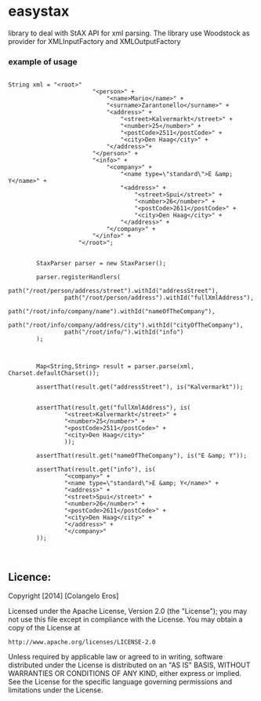 easystax
========

library to deal with StAX API for xml parsing. The library use Woodstock as provider for XMLInputFactory and XMLOutputFactory


### example of usage

<pre>
<code>
String xml = "&lt;root&gt;" 
                        "&lt;person&gt;" +
                            "&lt;name&gt;Mario&lt;/name&gt;" +
                            "&lt;surname&gt;Zarantonello&lt;/surname&gt;" +
                            "&lt;address&gt;" +
                                "&lt;street&gt;Kalvermarkt&lt;/street&gt;" +
                                "&lt;number&gt;25&lt;/number&gt;" +
                                "&lt;postCode&gt;2511&lt;/postCode&gt;" +
                                "&lt;city&gt;Den Haag&lt;/city&gt;" +
                            "&lt;/address&gt;"+
                        "&lt;/person&gt;" +
                        "&lt;info&gt;" +
                            "&lt;company&gt;" +
                                "&lt;name type=\"standard\"&gt;E &amp;amp; Y&lt;/name&gt;" +
                                "&lt;address&gt;" +
                                    "&lt;street&gt;Spui&lt;/street&gt;" +
                                    "&lt;number&gt;26&lt;/number&gt;" +
                                    "&lt;postCode&gt;2611&lt;/postCode&gt;" +
                                    "&lt;city&gt;Den Haag&lt;/city&gt;" +
                                "&lt;/address&gt;" +
                            "&lt;/company&gt;" +
                        "&lt;/info&gt;" +
                    "&lt;/root&gt;";


        StaxParser parser = new StaxParser();

        parser.registerHandlers(
                path("/root/person/address/street").withId("addressStreet"),
                path("/root/person/address").withId("fullXmlAddress"),
                path("/root/info/company/name").withId("nameOfTheCompany"),
                path("/root/info/company/address/city").withId("cityOfTheCompany"),
                path("/root/info/").withId("info")
        );



        Map&lt;String,String&gt; result = parser.parse(xml, Charset.defaultCharset());

        assertThat(result.get("addressStreet"), is("Kalvermarkt"));
        
        
        assertThat(result.get("fullXmlAddress"), is(
                "&lt;street&gt;Kalvermarkt&lt;/street&gt;" +
                "&lt;number&gt;25&lt;/number&gt;" +
                "&lt;postCode&gt;2511&lt;/postCode&gt;" +
                "&lt;city&gt;Den Haag&lt;/city&gt;"
                ));
        
        assertThat(result.get("nameOfTheCompany"), is("E &amp;amp; Y"));
        
        assertThat(result.get("info"), is(
                "&lt;company&gt;" +
                "&lt;name type=\"standard\"&gt;E &amp;amp; Y&lt;/name&gt;" +
                "&lt;address&gt;" +
                "&lt;street&gt;Spui&lt;/street&gt;" +
                "&lt;number&gt;26&lt;/number&gt;" +
                "&lt;postCode&gt;2611&lt;/postCode&gt;" +
                "&lt;city&gt;Den Haag&lt;/city&gt;" +
                "&lt;/address&gt;" +
                "&lt;/company&gt;"
        ));

</code>
</pre>
        
        
## Licence:
   
   
   Copyright [2014] [Colangelo Eros]

Licensed under the Apache License, Version 2.0 (the "License");
you may not use this file except in compliance with the License.
You may obtain a copy of the License at

    http://www.apache.org/licenses/LICENSE-2.0

Unless required by applicable law or agreed to in writing, software
distributed under the License is distributed on an "AS IS" BASIS,
WITHOUT WARRANTIES OR CONDITIONS OF ANY KIND, either express or implied.
See the License for the specific language governing permissions and
limitations under the License.    
        
        
        
